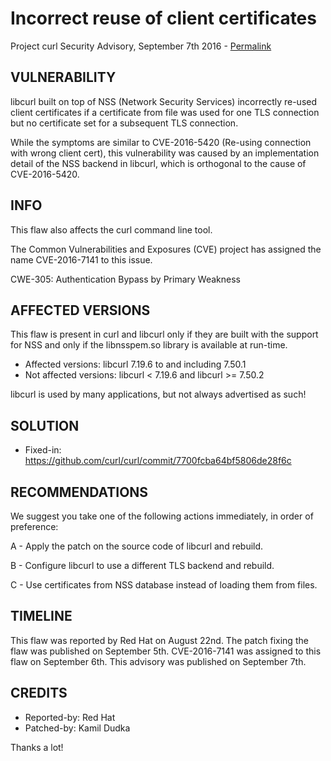 Incorrect reuse of client certificates
======================================

Project curl Security Advisory, September 7th 2016 -
[Permalink](https://curl.se/docs/CVE-2016-7141.html)

VULNERABILITY
-------------

libcurl built on top of NSS (Network Security Services) incorrectly re-used
client certificates if a certificate from file was used for one TLS connection
but no certificate set for a subsequent TLS connection.

While the symptoms are similar to CVE-2016-5420 (Re-using connection with wrong
client cert), this vulnerability was caused by an implementation detail of the
NSS backend in libcurl, which is orthogonal to the cause of CVE-2016-5420.

INFO
----

This flaw also affects the curl command line tool.

The Common Vulnerabilities and Exposures (CVE) project has assigned the name
CVE-2016-7141 to this issue.

CWE-305: Authentication Bypass by Primary Weakness

AFFECTED VERSIONS
-----------------

This flaw is present in curl and libcurl only if they are built with the
support for NSS and only if the libnsspem.so library is available at run-time.

- Affected versions: libcurl 7.19.6 to and including 7.50.1
- Not affected versions: libcurl < 7.19.6 and libcurl >= 7.50.2

libcurl is used by many applications, but not always advertised as such!

SOLUTION
------------

- Fixed-in: https://github.com/curl/curl/commit/7700fcba64bf5806de28f6c

RECOMMENDATIONS
---------------

We suggest you take one of the following actions immediately, in order of
preference:

 A - Apply the patch on the source code of libcurl and rebuild.

 B - Configure libcurl to use a different TLS backend and rebuild.

 C - Use certificates from NSS database instead of loading them from files.

TIMELINE
---------

This flaw was reported by Red Hat on August 22nd.  The patch fixing the flaw
was published on September 5th.  CVE-2016-7141 was assigned to this flaw on
September 6th.  This advisory was published on September 7th.

CREDITS
-------

- Reported-by: Red Hat
- Patched-by: Kamil Dudka

Thanks a lot!
